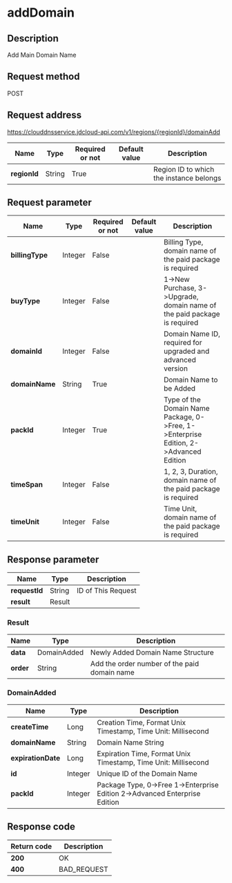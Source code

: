 # addDomain


## Description
Add Main Domain Name

## Request method
POST

## Request address
https://clouddnsservice.jdcloud-api.com/v1/regions/{regionId}/domainAdd

|Name|Type|Required or not|Default value|Description|
|---|---|---|---|---|
|**regionId**|String|True| |Region ID to which the instance belongs|

## Request parameter
|Name|Type|Required or not|Default value|Description|
|---|---|---|---|---|
|**billingType**|Integer|False| |Billing Type, domain name of the paid package is required|
|**buyType**|Integer|False| |1->New Purchase, 3->Upgrade, domain name of the paid package is required|
|**domainId**|Integer|False| |Domain Name ID, required for upgraded and advanced version       |
|**domainName**|String|True| |Domain Name to be Added|
|**packId**|Integer|True| |Type of the Domain Name Package,  0->Free, 1->Enterprise Edition, 2->Advanced Edition|
|**timeSpan**|Integer|False| |1, 2, 3, Duration, domain name of the paid package is required|
|**timeUnit**|Integer|False| |Time Unit, domain name of the paid package is required|


## Response parameter
|Name|Type|Description|
|---|---|---|
|**requestId**|String|ID of This Request|
|**result**|Result| |

### Result
|Name|Type|Description|
|---|---|---|
|**data**|DomainAdded|Newly Added Domain Name Structure|
|**order**|String|Add the order number of the paid domain name|
### DomainAdded
|Name|Type|Description|
|---|---|---|
|**createTime**|Long|Creation Time, Format Unix Timestamp, Time Unit: Millisecond|
|**domainName**|String|Domain Name String|
|**expirationDate**|Long|Expiration Time, Format Unix Timestamp, Time Unit: Millisecond|
|**id**|Integer|Unique ID of the Domain Name|
|**packId**|Integer|Package Type, 0->Free 1->Enterprise Edition 2->Advanced Enterprise Edition|

## Response code
|Return code|Description|
|---|---|
|**200**|OK|
|**400**|BAD_REQUEST|
